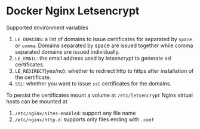 # Docker Nginx Letsencrypt

Supported environment variables

1. `LE_DOMAINS`: a list of domains to issue certificates for separated by `space` or `comma`. Domains separated by space are issued together while comma separated domains are issued individually.
1. `LE_EMAIL`: the email address used by letsencrypt to generate ssl certificates.
2. `LE_REDIRECT`(yes/no): whether to redirect http to https after installation of the certificate.
3. `SSL`: whether you want to issue `ssl` certificates for the domains.

To persist the certificates mount a volume at `/etc/letsencrypt`
Nginx virtual hosts can be mounted at
1. `/etc/nginx/sites-enabled`: support any file name
2. `/etc/nginx/http.d`: supports only files ending with `.conf`

